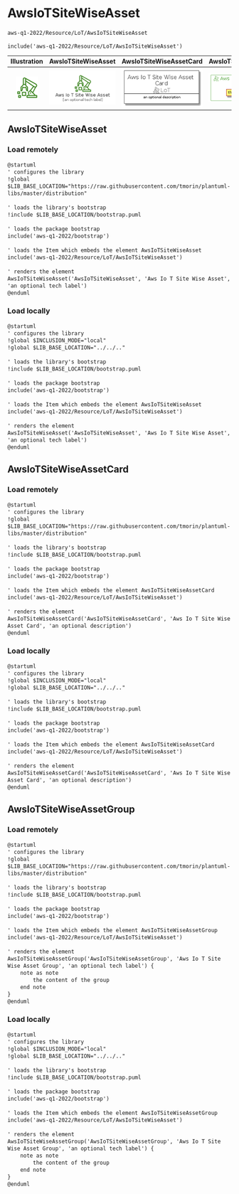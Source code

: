 # AwsIoTSiteWiseAsset


```text
aws-q1-2022/Resource/LoT/AwsIoTSiteWiseAsset
```

```text
include('aws-q1-2022/Resource/LoT/AwsIoTSiteWiseAsset')
```



| Illustration | AwsIoTSiteWiseAsset | AwsIoTSiteWiseAssetCard | AwsIoTSiteWiseAssetGroup |
| :---: | :---: | :---: | :---: |
| ![illustration for Illustration](../../../aws-q1-2022/Resource/LoT/AwsIoTSiteWiseAsset.png) | ![illustration for AwsIoTSiteWiseAsset](../../../aws-q1-2022/Resource/LoT/AwsIoTSiteWiseAsset.Local.png) | ![illustration for AwsIoTSiteWiseAssetCard](../../../aws-q1-2022/Resource/LoT/AwsIoTSiteWiseAssetCard.Local.png) | ![illustration for AwsIoTSiteWiseAssetGroup](../../../aws-q1-2022/Resource/LoT/AwsIoTSiteWiseAssetGroup.Local.png) |




## AwsIoTSiteWiseAsset

### Load remotely
```plantuml
@startuml
' configures the library
!global $LIB_BASE_LOCATION="https://raw.githubusercontent.com/tmorin/plantuml-libs/master/distribution"

' loads the library's bootstrap
!include $LIB_BASE_LOCATION/bootstrap.puml

' loads the package bootstrap
include('aws-q1-2022/bootstrap')

' loads the Item which embeds the element AwsIoTSiteWiseAsset
include('aws-q1-2022/Resource/LoT/AwsIoTSiteWiseAsset')

' renders the element
AwsIoTSiteWiseAsset('AwsIoTSiteWiseAsset', 'Aws Io T Site Wise Asset', 'an optional tech label')
@enduml
```

### Load locally
```plantuml
@startuml
' configures the library
!global $INCLUSION_MODE="local"
!global $LIB_BASE_LOCATION="../../.."

' loads the library's bootstrap
!include $LIB_BASE_LOCATION/bootstrap.puml

' loads the package bootstrap
include('aws-q1-2022/bootstrap')

' loads the Item which embeds the element AwsIoTSiteWiseAsset
include('aws-q1-2022/Resource/LoT/AwsIoTSiteWiseAsset')

' renders the element
AwsIoTSiteWiseAsset('AwsIoTSiteWiseAsset', 'Aws Io T Site Wise Asset', 'an optional tech label')
@enduml
```

## AwsIoTSiteWiseAssetCard

### Load remotely
```plantuml
@startuml
' configures the library
!global $LIB_BASE_LOCATION="https://raw.githubusercontent.com/tmorin/plantuml-libs/master/distribution"

' loads the library's bootstrap
!include $LIB_BASE_LOCATION/bootstrap.puml

' loads the package bootstrap
include('aws-q1-2022/bootstrap')

' loads the Item which embeds the element AwsIoTSiteWiseAssetCard
include('aws-q1-2022/Resource/LoT/AwsIoTSiteWiseAsset')

' renders the element
AwsIoTSiteWiseAssetCard('AwsIoTSiteWiseAssetCard', 'Aws Io T Site Wise Asset Card', 'an optional description')
@enduml
```

### Load locally
```plantuml
@startuml
' configures the library
!global $INCLUSION_MODE="local"
!global $LIB_BASE_LOCATION="../../.."

' loads the library's bootstrap
!include $LIB_BASE_LOCATION/bootstrap.puml

' loads the package bootstrap
include('aws-q1-2022/bootstrap')

' loads the Item which embeds the element AwsIoTSiteWiseAssetCard
include('aws-q1-2022/Resource/LoT/AwsIoTSiteWiseAsset')

' renders the element
AwsIoTSiteWiseAssetCard('AwsIoTSiteWiseAssetCard', 'Aws Io T Site Wise Asset Card', 'an optional description')
@enduml
```

## AwsIoTSiteWiseAssetGroup

### Load remotely
```plantuml
@startuml
' configures the library
!global $LIB_BASE_LOCATION="https://raw.githubusercontent.com/tmorin/plantuml-libs/master/distribution"

' loads the library's bootstrap
!include $LIB_BASE_LOCATION/bootstrap.puml

' loads the package bootstrap
include('aws-q1-2022/bootstrap')

' loads the Item which embeds the element AwsIoTSiteWiseAssetGroup
include('aws-q1-2022/Resource/LoT/AwsIoTSiteWiseAsset')

' renders the element
AwsIoTSiteWiseAssetGroup('AwsIoTSiteWiseAssetGroup', 'Aws Io T Site Wise Asset Group', 'an optional tech label') {
    note as note
        the content of the group
    end note
}
@enduml
```

### Load locally
```plantuml
@startuml
' configures the library
!global $INCLUSION_MODE="local"
!global $LIB_BASE_LOCATION="../../.."

' loads the library's bootstrap
!include $LIB_BASE_LOCATION/bootstrap.puml

' loads the package bootstrap
include('aws-q1-2022/bootstrap')

' loads the Item which embeds the element AwsIoTSiteWiseAssetGroup
include('aws-q1-2022/Resource/LoT/AwsIoTSiteWiseAsset')

' renders the element
AwsIoTSiteWiseAssetGroup('AwsIoTSiteWiseAssetGroup', 'Aws Io T Site Wise Asset Group', 'an optional tech label') {
    note as note
        the content of the group
    end note
}
@enduml
```

